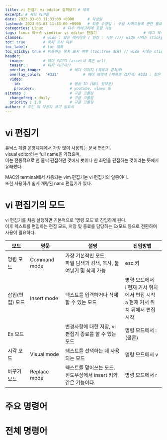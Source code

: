 ```yaml
---
title: vi 편집기 vi editor 살펴보기 # 제목
excerpt: # 서브 타이틀
date: 2023-03-03 11:33:00 +0900      # 작성일
lastmod: 2023-03-03 11:33:00 +0900   # 최종 수정일 : 구글 사이트등록 관련 필요
categories: Linux         # 다수 카테고리에 포함 가능
tags: linux 리눅스 vieditor vi editor 편집기                     # 태그 복수개 가능
classes:         # wide : 넓은 레이아웃 / 빈칸 : 기본 //// wide 시에는 sticky toc 불가
toc: true        # 목차 표시 여부
toc_label:       # toc 제목
toc_sticky: true # 이동하는 목차 표시 여부 (toc:true 필요) // wide 시에는 sticky toc 불가
header: 
  image:         # 헤더 이미지 (asset내 혹은 url)
  teaser:        # 티저 이미지??
  overlay_image:             # 헤더 이미지 (제목과 겹치게)
  overlay_color:  '#333'           # 헤더 배경색 (제목과 겹치게) #333 : 짙은 회색
  video:
    id:                      # 영상 ID (URL 뒷부분)
    provider:                # youtube, vimeo 등
sitemap :                    # 구글 크롤링
  changefreq : daily         # 구글 크롤링
  priority : 1.0             # 구글 크롤링
author: # 주인 외 작성자 표기 필요시
---
```

<!--postNo: 20230303_002-->

# vi 편집기  

유닉스 계열 운영체제에서 가장 많이 사용되는 문서 편집기.  
visual editor라는 full name을 가졌으며,  
이는 전통적으로 한 줄씩 편집하던 것에서 벗어나 한 화면을 편집하는 것이라는 뜻에서 유래했다.  

MAC의 terminal에서 사용되는 vim 편집기는 vi 편집기의 일종이다.  
또한 사용하기 쉽게 개량된 nano 편집기가 있다.  


# vi 편집기의 모드

vi 편집기를 처음 실행하면 기본적으로 '명령 모드'로 진입하게 된다.  
이후 텍스트를 편집하는 편집 모드, 저장 및 종료를 담당하는 Ex모드 등으로 전환하여 사용이 필요하다.  

|모드|영문|설명|진입방법|
|---|---|---|---|
|명령 모드|Command mode|가장 기본적인 모드. <br>파일 탐색과 검색, 복사, 붙여넣기 및 삭제 가능|esc 키|
|삽입(편집) 모드|Insert mode|텍스트를 입력하거나 삭제할 수 있는 모드|명령 모드에서<br>i 현재 커서 위치에서 편집 시작<br>a 현재 커서 위치 뒤에서 편집 시작|
|Ex 모드||변경사항에 대한 저장, vi 편집기 종료를 할 수 있는 모드|명령 모드에서 :(콜론)|
|시각 모드|Visual mode|텍스트를 선택하는 데 사용되는 모드|명령 모드에서 v|
|바꾸기 모드|Replace mode|텍스트를 덮어쓰는 모드. <br>윈도우상에서 insert 키와 같은 기능이다.|명령 모드에서 r|


# 주요 명령어





# 전체 명령어